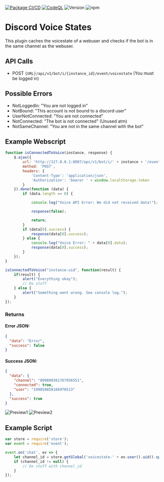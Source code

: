 [![Package CI/CD](https://github.com/SinusBot-Scripts/Discord-Voice-State/actions/workflows/npm-publish.yml/badge.svg)](https://github.com/SinusBot-Scripts/Discord-Voice-State/actions/workflows/npm-publish.yml)
[![CodeQL](https://github.com/SinusBot-Scripts/Discord-Voice-State/actions/workflows/codeql-analysis.yml/badge.svg)](https://github.com/SinusBot-Scripts/Discord-Voice-State/actions/workflows/codeql-analysis.yml)
![Version](https://img.shields.io/github/package-json/v/sinusbot-scripts/discord-voice-state)
![npm](https://img.shields.io/npm/v/discord-voice-state)

# Discord Voice States

This plugin caches the voicestate of a webuser and checks if the bot is in the same channel as the webuser.

## API Calls
- POST `{URL}/api/v1/bot/i/{instance_id}/event/voicestate` (You must be logged in)

## Possible Errors
- NotLoggedIn: "You are not logged in"
- NotBound: "This account is not bound to a discord user"
- UserNotConnected: "You are not connected"
- NotConnected: "The bot is not connected" (Unused atm)
- NotSameChannel: "You are not in the same channel with the bot"

## Example Webscript
```js
function isConnectedToVoice(instance, response) {
    $.ajax({
        url: 'http://127.0.0.1:8087/api/v1/bot/i/' + instance + '/event/voicestate',
        method: 'POST',
        headers: {
            'Content-Type': 'application/json',
            'Authorization': 'bearer ' + window.localStorage.token
        }
    }).done(function (data) {
        if (data.length == 0) {

            console.log("Voice API Error: We did not received data!");

            response(false);

            return;
        }
        if (data[0].success) {
            response(data[0].success);
        } else {
            console.log("Voice Error: " + data[0].data);
            response(data[0].success);
        }
    });
}
```

```js
isConnectedToVoice("instance-uid", function(result) {
    if(result) {
        alert("Everything okay");
        // Do stuff
    } else {
        alert("Something went wrong. See console log.");
    }
});
```

### Returns

#### Error JSON:
```json
{
  "data": "Error",
  "success": false
}
```

#### Success JSON:
```json
{
  "data": {
    "channel": "809889361767956551",
    "connected": true,
    "user": "199858858166976513"
  },
  "success": true
}
```
![Preview1](https://forum.sinusbot.com/attachments/1623708297457-png.4407)
![Preview2](https://forum.sinusbot.com/attachments/1623708303454-png.4408)

## Example Script
```js
var store = require('store');
var event = require('event');

event.on('chat', ev => {
    let channel_id = store.getGlobal('voicestate-' + ev.user().uid().split("/").pop());
    if (channel_id != null) {
        // Do stuff with channel_id
    }
});
```

